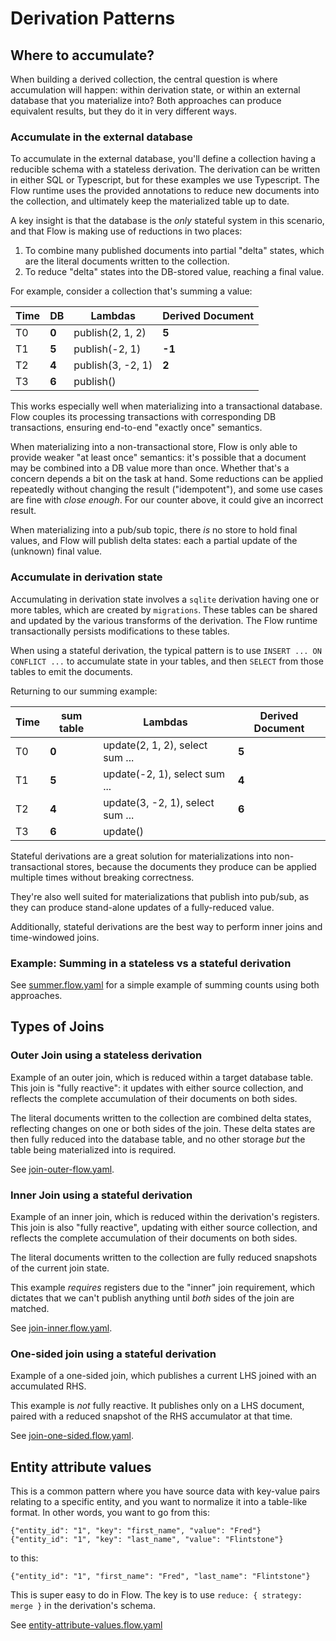 # Derivation Patterns

## Where to accumulate?

When building a derived collection, the central question is where accumulation
will happen: within derivation state, or within an external database that you
materialize into? Both approaches can produce equivalent results, but they do it
in very different ways.

### Accumulate in the external database

To accumulate in the external database, you'll define a collection having a
reducible schema with a stateless derivation. The derivation can be written
in either SQL or Typescript, but for these examples we use Typescript. The
Flow runtime uses the provided annotations to reduce new documents into the
collection, and ultimately keep the materialized table up to date.

A key insight is that the database is the _only_ stateful system in this
scenario, and that Flow is making use of reductions in two places:

1. To combine many published documents into partial "delta" states,
   which are the literal documents written to the collection.
2. To reduce "delta" states into the DB-stored value, reaching a final value.

For example, consider a collection that's summing a value:

| Time | DB    | Lambdas           | Derived Document |
| ---- | ----- | ----------------- | ---------------- |
| T0   | **0** | publish(2, 1, 2)  | **5**            |
| T1   | **5** | publish(-2, 1)    | **-1**           |
| T2   | **4** | publish(3, -2, 1) | **2**            |
| T3   | **6** | publish()         |

This works especially well when materializing into a transactional database.
Flow couples its processing transactions with corresponding DB transactions,
ensuring end-to-end "exactly once" semantics.

When materializing into a non-transactional store, Flow is only able
to provide weaker "at least once" semantics: it's possible that a document
may be combined into a DB value more than once. Whether that's a concern
depends a bit on the task at hand. Some reductions can be applied repeatedly
without changing the result ("idempotent"), and some use cases are fine with
_close enough_. For our counter above, it could give an incorrect result.

When materializing into a pub/sub topic, there _is_ no store to hold final values,
and Flow will publish delta states: each a partial update of the (unknown)
final value.

### Accumulate in derivation state

Accumulating in derivation state involves a `sqlite` derivation having one
or more tables, which are created by `migrations`. These tables can be shared
and updated by the various transforms of the derivation. The Flow runtime
transactionally persists modifications to these tables.

When using a stateful derivation, the typical pattern is to use `INSERT ... ON
CONFLICT ...` to accumulate state in your tables, and then `SELECT` from those
tables to emit the documents.

Returning to our summing example:

| Time | sum table | Lambdas                          | Derived Document |
| ---- | --------- | -------------------------------- | ---------------- |
| T0   | **0**     | update(2, 1, 2), select sum ...  | **5**            |
| T1   | **5**     | update(-2, 1), select sum ...    | **4**            |
| T2   | **4**     | update(3, -2, 1), select sum ... | **6**            |
| T3   | **6**     | update()                         |

Stateful derivations are a great solution for materializations into non-
transactional stores, because the documents they produce can be applied
multiple times without breaking correctness.

They're also well suited for materializations that publish into pub/sub,
as they can produce stand-alone updates of a fully-reduced value.

Additionally, stateful derivations are the best way to perform inner joins and time-windowed joins.

### Example: Summing in a stateless vs a stateful derivation

See [summer.flow.yaml](summer.flow.yaml) for a simple example
of summing counts using both approaches.

## Types of Joins

### Outer Join using a stateless derivation

Example of an outer join, which is reduced within a target database table.
This join is "fully reactive": it updates with either source collection,
and reflects the complete accumulation of their documents on both sides.

The literal documents written to the collection are combined delta states,
reflecting changes on one or both sides of the join. These delta states
are then fully reduced into the database table, and no other storage _but_
the table being materialized into is required.

See [join-outer-flow.yaml](join-outer-flow.yaml).

### Inner Join using a stateful derivation

Example of an inner join, which is reduced within the derivation's registers.
This join is also "fully reactive", updating with either source collection,
and reflects the complete accumulation of their documents on both sides.

The literal documents written to the collection are fully reduced snapshots
of the current join state.

This example _requires_ registers due to the "inner" join requirement,
which dictates that we can't publish anything until _both_ sides of the
join are matched.

See [join-inner.flow.yaml](join-inner.flow.yaml).

### One-sided join using a stateful derivation

Example of a one-sided join, which publishes a current LHS joined
with an accumulated RHS.

This example is _not_ fully reactive. It publishes only on a LHS document,
paired with a reduced snapshot of the RHS accumulator at that time.

See [join-one-sided.flow.yaml](join-one-sided.yaml).

## Entity attribute values

This is a common pattern where you have source data with key-value pairs
relating to a specific entity, and you want to normalize it into a table-like format.
In other words, you want to go from this:

```
{"entity_id": "1", "key": "first_name", "value": "Fred"}
{"entity_id": "1", "key": "last_name", "value": "Flintstone"}
```

to this:

```
{"entity_id": "1", "first_name": "Fred", "last_name": "Flintstone"}
```

This is super easy to do in Flow. The key is to use `reduce: { strategy: merge }`
in the derivation's schema.

See [entity-attribute-values.flow.yaml](entity-attribute-values.flow.yaml)

